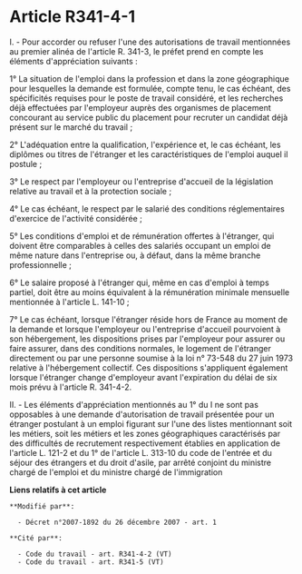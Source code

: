 # Article R341-4-1

I. - Pour accorder ou refuser l'une des autorisations de travail mentionnées au premier alinéa de l'article R. 341-3, le
préfet prend en compte les éléments d'appréciation suivants :

1° La situation de l'emploi dans la profession et dans la zone géographique pour lesquelles la demande est formulée, compte
tenu, le cas échéant, des spécificités requises pour le poste de travail considéré, et les recherches déjà effectuées par
l'employeur auprès des organismes de placement concourant au service public du placement pour recruter un candidat déjà
présent sur le marché du travail ;

2° L'adéquation entre la qualification, l'expérience et, le cas échéant, les diplômes ou titres de l'étranger et les
caractéristiques de l'emploi auquel il postule ;

3° Le respect par l'employeur ou l'entreprise d'accueil de la législation relative au travail et à la protection sociale ;

4° Le cas échéant, le respect par le salarié des conditions réglementaires d'exercice de l'activité considérée ;

5° Les conditions d'emploi et de rémunération offertes à l'étranger, qui doivent être comparables à celles des salariés
occupant un emploi de même nature dans l'entreprise ou, à défaut, dans la même branche professionnelle ;

6° Le salaire proposé à l'étranger qui, même en cas d'emploi à temps partiel, doit être au moins équivalent à la rémunération
minimale mensuelle mentionnée à l'article L. 141-10 ;

7° Le cas échéant, lorsque l'étranger réside hors de France au moment de la demande et lorsque l'employeur ou l'entreprise
d'accueil pourvoient à son hébergement, les dispositions prises par l'employeur pour assurer ou faire assurer, dans des
conditions normales, le logement de l'étranger directement ou par une personne soumise à la loi n° 73-548 du 27 juin 1973
relative à l'hébergement collectif. Ces dispositions s'appliquent également lorsque l'étranger change d'employeur avant
l'expiration du délai de six mois prévu à l'article R. 341-4-2.

II. - Les éléments d'appréciation mentionnés au 1° du I ne sont pas opposables à une demande d'autorisation de travail
présentée pour un étranger postulant à un emploi figurant sur l'une des listes mentionnant soit les métiers, soit les métiers
et les zones géographiques caractérisés par des difficultés de recrutement respectivement établies en application de
l'article L. 121-2 et du 1° de l'article L. 313-10 du code de l'entrée et du séjour des étrangers et du droit d'asile, par
arrêté conjoint du ministre chargé de l'emploi et du ministre chargé de l'immigration

**Liens relatifs à cet article**

	**Modifié par**:

	  - Décret n°2007-1892 du 26 décembre 2007 - art. 1

	**Cité par**:

	  - Code du travail - art. R341-4-2 (VT)
	  - Code du travail - art. R341-5 (VT)
